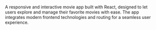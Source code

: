 A responsive and interactive movie app built with React, designed to let users explore and manage their favorite movies with ease. The app integrates modern frontend technologies and routing for a seamless user experience. 
